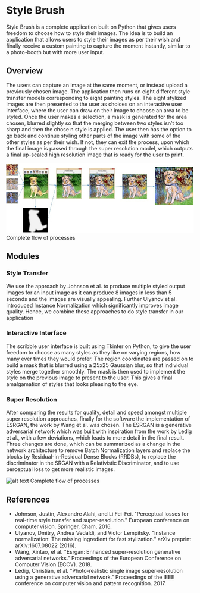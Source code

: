 # Style Brush
Style Brush is a complete application built on Python that gives users freedom to choose how to style their images. The idea is to build
an application that allows users to style their images as per their wish and finally receive a custom painting to capture the moment instantly, similar to a photo-booth but with more user input.

## Overview
The users can capture an image at the same moment, or instead upload a previously chosen image. The application then runs on eight different style transfer models corresponding to eight painting styles. The eight stylized images are then presented to the user as choices on an interactive user interface, where the user can draw on their image to choose an area to be styled. Once the user makes a selection, a mask is generated for the area chosen, blurred slightly so that the merging between two styles isn’t too sharp and then the chose n style is applied. The user then has the option to go back and continue styling other parts of the image with some of the other styles as per their wish. If not, they can exit the process, upon which the final image is passed through the super resolution model, which outputs a final up-scaled high resolution image that is ready for the user to print.

![alt text](https://github.com/priyanka1706/Style-Brush/blob/master/Working.jpg)
Complete flow of processes

## Modules
### Style Transfer
We use the approach by Johnson et al. to produce multiple styled output images for an input image as it can produce 8 images in less than 5 seconds and the images are visually appealing. Further Ulyanov et al. introduced Instance Normalization which significantly improves image quality. Hence, we combine these approaches to do style transfer in our application

### Interactive Interface
The scribble user interface is built using Tkinter on Python, to give the user freedom to choose as many styles as they like on varying regions, how many ever times they would prefer. The region coordinates are passed on to build a mask that is blurred using a 25x25 Gaussian blur, so that individual styles merge together smoothly. The mask is then used to implement the style on the previous image to present to the user. This gives a final amalgamation of styles that looks pleasing to the eye. 

### Super Resolution
After comparing the results for quality, detail and speed amongst multiple super resolution approaches, finally for the software the implementation of ESRGAN, the work by Wang et al. was chosen. The ESRGAN is a generative adversarial network which was built with inspiration from the work by Ledig et al., with a few deviations, which leads to more detail in the final result. Three changes are done, which can be summarized as a change in the network architecture to remove Batch Normalization layers and replace the blocks
by Residual-in-Residual Dense Blocks (RRDBs), to replace the discriminator in the SRGAN with a Relativistic Discriminator, and to use perceptual loss to get more realistic images. 

![alt text](https://github.com/priyanka1706/Style-Brush/blob/master/UI.jpg)
Complete flow of processes

## References
-  Johnson, Justin, Alexandre Alahi, and Li Fei-Fei. "Perceptual losses for real-time style transfer and
super-resolution." European conference on computer vision. Springer, Cham, 2016.
- Ulyanov, Dmitry, Andrea Vedaldi, and Victor Lempitsky. "Instance normalization: The missing
ingredient for fast stylization." arXiv preprint arXiv:1607.08022 (2016).
- Wang, Xintao, et al. "Esrgan: Enhanced super-resolution generative adversarial networks."
Proceedings of the European Conference on Computer Vision (ECCV). 2018.
- Ledig, Christian, et al. "Photo-realistic single image super-resolution using a generative adversarial
network." Proceedings of the IEEE conference on computer vision and pattern recognition. 2017.
